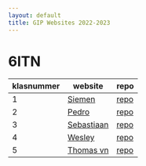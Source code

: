 ```yaml
---
layout: default
title: GIP Websites 2022-2023
---
```


# 6ITN

| klasnummer | website | repo |
|---|---|---|
| 1 | [Siemen](https://siemendpc-immalle.github.io/Gipwebsite/) | [repo](https://github.com/SiemenDPC-immalle/Gipwebsite) | 
| 2 | [Pedro](https://poiminator.github.io/GIPWebsite/) | [repo]( https://github.com/pOiMiNaToR/Gipwebsite) | 
| 3 | [Sebastiaan](https://sebastiaan-immalle.github.io/Gipwebsite/) | [repo](https://github.com/sebastiaan-immalle/Gipwebsite) |
| 4 | [Wesley](https://wesleyvl-immalle.github.io/Gipwebsite/) | [repo](https://github.com/wesleyvl-immalle/Gipwebsite/) |
| 5 | [Thomas vn](https://thomasvn-immalle.github.io/GIPWebsite/index.html) | [repo](https://github.com/ThomasVN-immalle/GIPWebsite) |